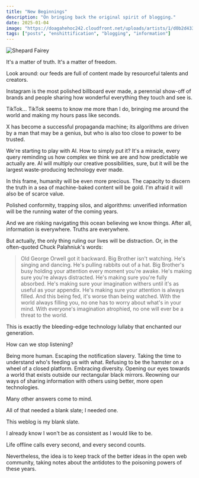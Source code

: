```yaml
---
title: "New Beginnings"
description: "On bringing back the original spirit of blogging."
date: 2025-01-04
image: "https://doagahehoc242.cloudfront.net/uploads/artists/1/d0b2d433_6-eyes-wide-open-canvas-500.webp"
tags: ["posts", "enshittification", "blogging", "information"]
---
```


![Shepard Fairey](https://doagahehoc242.cloudfront.net/uploads/artists/1/d0b2d433_6-eyes-wide-open-canvas-500.webp)

It's a matter of truth.
It's a matter of freedom.

Look around: our feeds are full of content made by resourceful talents and creators.

Instagram is the most polished billboard ever made, a perennial show-off of brands and people sharing how wonderful everything they touch and see is.

TikTok... TikTok seems to know me more than I do, bringing me around the world and making my hours pass like seconds.

X has become a successful propaganda machine; its algorithms are driven by a man that may be a genius, but who is also too close to power to be trusted.

We're starting to play with AI. How to simply put it? It's a miracle, every query reminding us how complex we think we are and how predictable we actually are.
AI will multiply our creative possibilities, sure, but it will be the largest waste-producing technology ever made.

In this frame, humanity will be even more precious. The capacity to discern the truth in a sea of machine-baked content will be gold. I'm afraid it will also be of scarce value.

Polished conformity, trapping silos, and algorithms: unverified information will be the running water of the coming years.

And we are risking navigating this ocean believing we know things. After all, information is everywhere. Truths are everywhere.

But actually, the only thing ruling our lives will be distraction. Or, in the often-quoted Chuck Palahniuk's words:

> Old George Orwell got it backward. Big Brother isn't watching. He's singing and dancing. He's pulling rabbits out of a hat. Big Brother's busy holding your attention every moment you're awake. He's making sure you're always distracted. He's making sure you're fully absorbed. He's making sure your imagination withers until it's as useful as your appendix. He's making sure your attention is always filled. And this being fed, it's worse than being watched. With the world always filling you, no one has to worry about what's in your mind. With everyone's imagination atrophied, no one will ever be a threat to the world.

This is exactly the bleeding-edge technology lullaby that enchanted our generation.

How can we stop listening?

Being more human. Escaping the notification slavery. Taking the time to understand who's feeding us with what. Refusing to be the hamster on a wheel of a closed platform. Embracing diversity. Opening our eyes towards a world that exists outside our rectangular black mirrors. Reowning our ways of sharing information with others using better, more open technologies.

Many other answers come to mind.

All of that needed a blank slate; I needed one.

This weblog is my blank slate.

I already know I won't be as consistent as I would like to be.

Life offline calls every second, and every second counts.

Nevertheless, the idea is to keep track of the better ideas in the open web community, taking notes about the antidotes to the poisoning powers of these years.